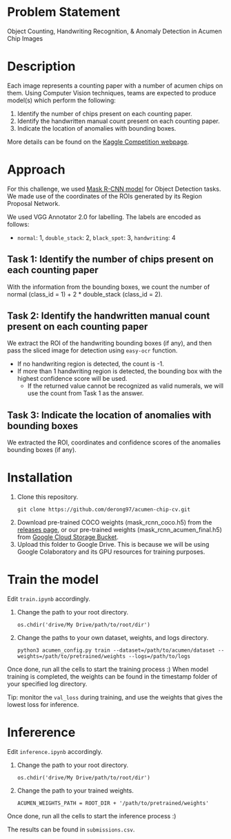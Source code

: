 # Problem Statement

Object Counting, Handwriting Recognition, & Anomaly Detection in Acumen Chip Images

# Description

Each image represents a counting paper with a number of acumen chips on them. Using Computer Vision techniques, teams are expected to produce model(s) which perform the following:

1. Identify the number of chips present on each counting paper.
2. Identify the handwritten manual count present on each counting paper.
3. Indicate the location of anomalies with bounding boxes.

More details can be found on the [Kaggle Competition webpage](https://www.kaggle.com/c/nus-sds-dsc2021).

# Approach

For this challenge, we used [Mask R-CNN model](https://github.com/matterport/Mask_RCNN) for Object Detection tasks. We made use of the coordinates of the ROIs generated by its Region Proposal Network.

We used VGG Annotator 2.0 for labelling. The labels are encoded as follows:

- `normal`: 1, `double_stack`: 2, `black_spot`: 3, `handwriting`: 4

## Task 1: Identify the number of chips present on each counting paper

With the information from the bounding boxes, we count the number of normal (class_id = 1) + 2 \* double_stack (class_id = 2).

## Task 2: Identify the handwritten manual count present on each counting paper

We extract the ROI of the handwriting bounding boxes (if any), and then pass the sliced image for detection using `easy-ocr` function.

- If no handwriting region is detected, the count is -1.
- If more than 1 handwriting region is detected, the bounding box with the highest confidence score will be used.
  - If the returned value cannot be recognized as valid numerals, we will use the count from Task 1 as the answer.

## Task 3: Indicate the location of anomalies with bounding boxes

We extracted the ROI, coordinates and confidence scores of the anomalies bounding boxes (if any).

# Installation

1. Clone this repository.
   ```
   git clone https://github.com/derong97/acumen-chip-cv.git
   ```
2. Download pre-trained COCO weights (mask_rcnn_coco.h5) from the [releases page](https://github.com/matterport/Mask_RCNN/releases), or our pre-trained weights (mask_rcnn_acumen_final.h5) from [Google Cloud Storage Bucket](https://storage.googleapis.com/dsc_2021/mask_rcnn_acumen_final.h5).
3. Upload this folder to Google Drive. This is because we will be using Google Colaboratory and its GPU resources for training purposes.

# Train the model

Edit `train.ipynb` accordingly.

1. Change the path to your root directory.
   ```
   os.chdir('drive/My Drive/path/to/root/dir')
   ```
2. Change the paths to your own dataset, weights, and logs directory.
   ```
   python3 acumen_config.py train --dataset=/path/to/acumen/dataset --weights=/path/to/pretrained/weights --logs=/path/to/logs
   ```

Once done, run all the cells to start the training process :) When model training is completed, the weights can be found in the timestamp folder of your specified log directory.

Tip: monitor the `val_loss` during training, and use the weights that gives the lowest loss for inference.

# Infererence

Edit `inference.ipynb` accordingly.

1. Change the path to your root directory.
   ```
   os.chdir('drive/My Drive/path/to/root/dir')
   ```
2. Change the path to your trained weights.
   ```
   ACUMEN_WEIGHTS_PATH = ROOT_DIR + '/path/to/pretrained/weights'
   ```

Once done, run all the cells to start the inference process :)

The results can be found in `submissions.csv`.
